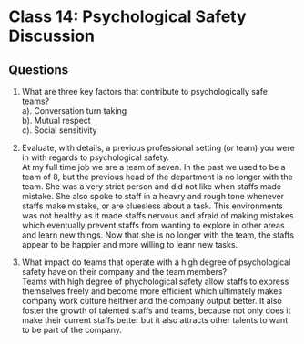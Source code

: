 # Class 14: Psychological Safety Discussion

## Questions

1. What are three key factors that contribute to psychologically safe teams?
<br> a). Conversation turn taking
<br> b). Mutual respect
<br> c). Social sensitivity

2. Evaluate, with details, a previous professional setting (or team) you were in with regards to psychological safety.
<br> At my full time job we are a team of seven. In the past we used to be a team of 8, but the previous head of the department is no longer with the team. She was a very strict person and did not like when staffs made mistake. She also spoke to staff in a heavry and rough tone whenever staffs make mistake, or are cluesless about a task. This environments was not healthy as it made staffs nervous and afraid of making mistakes which eventually prevent staffs from wanting to explore in other areas and learn new things. Now that she is no longer with the team, the staffs appear to be happier and more willing to leanr new tasks.

3. What impact do teams that operate with a high degree of psychological safety have on their company and the team members?
<br> Teams with high degree of phychological safety allow staffs to express themselves freely and become more efficient which ultimately makes company work culture helthier and the company output better. It also foster the growth of talented staffs and teams, because not only does it make their current staffs better but it also attracts other talents to want to be part of the company.
